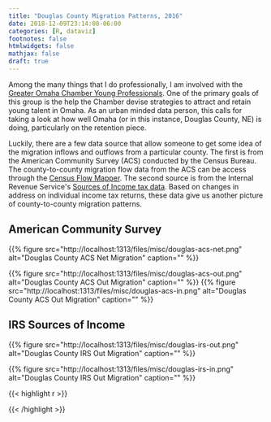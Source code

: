 ```yaml
---
title: "Douglas County Migration Patterns, 2016"
date: 2018-12-09T23:14:08-06:00
categories: [R, dataviz]
footnotes: false
htmlwidgets: false
mathjax: false
draft: true
---
```

Among the many things that I do professionally, I am involved with the [Greater Omaha Chamber Young Professionals](https://www.omahachamber.org/omahayp/). One of the primary goals of this group is the help the Chamber devise strategies to attract and retain young talent in Omaha. As an urban minded data person, this calls for taking a look at how well Omaha (or in this instance, Douglas County, NE) is doing, particularly on the retention piece.
<!--more-->
Luckily, there are a few data source that allow someone to get some idea of the migration inflows and outflows from a particular county. The first is from the American Community Survey (ACS) conducted by the Census Bureau. The county-to-county migration flow data from the ACS can be access through the [Census Flow Mapper](https://flowsmapper.geo.census.gov/map.html). The second source is from the Internal Revenue Service's [Sources of Income tax data](https://www.irs.gov/statistics/soi-tax-stats-migration-data). Based on changes in address on individual income tax returns, these data give us another picture of county-to-county migration patterns.

## American Community Survey
{{% figure src="http://localhost:1313/files/misc/douglas-acs-net.png" alt="Douglas County ACS Net Migration" caption="" %}}

{{% figure src="http://localhost:1313/files/misc/douglas-acs-out.png" alt="Douglas County ACS Out Migration" caption="" %}}
{{% figure src="http://localhost:1313/files/misc/douglas-acs-in.png" alt="Douglas County ACS Out Migration" caption="" %}}

## IRS Sources of Income
{{% figure src="http://localhost:1313/files/misc/douglas-irs-out.png" alt="Douglas County IRS Out Migration" caption="" %}}

{{% figure src="http://localhost:1313/files/misc/douglas-irs-in.png" alt="Douglas County IRS Out Migration" caption="" %}}


{{< highlight r >}}


{{< /highlight >}}
